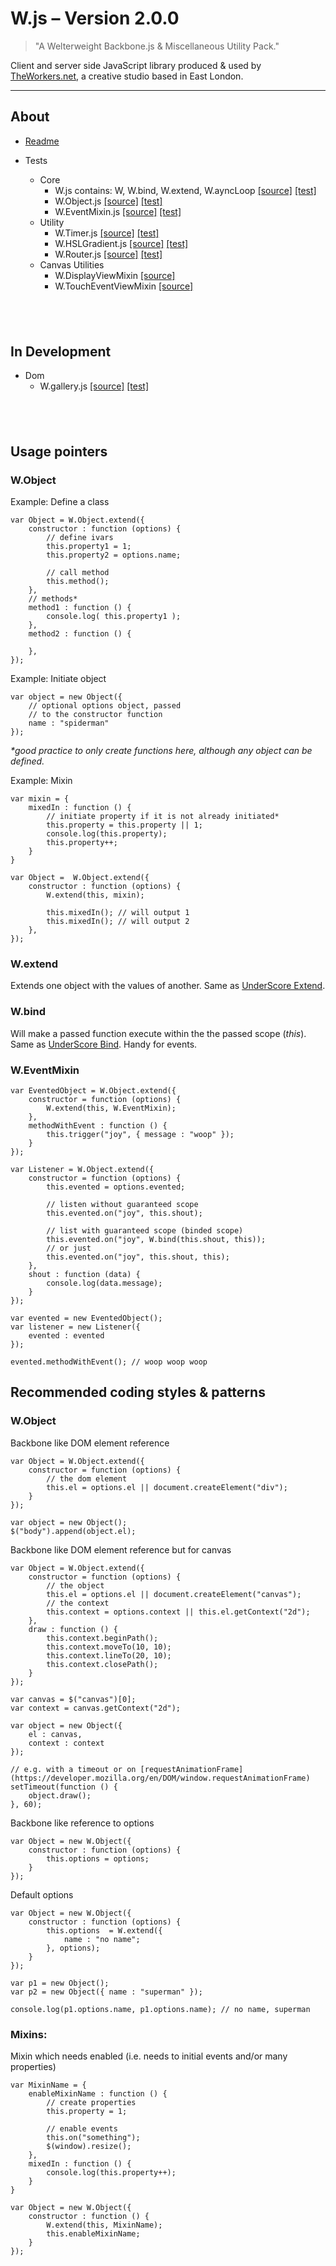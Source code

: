# W.js – Version 2.0.0

> "A Welterweight Backbone.js & Miscellaneous Utility Pack."

Client and server side JavaScript library produced & used by [TheWorkers.net](http://theworkers.net/), a creative studio based in East London.

---------------
## About

* [Readme](https://github.com/theworkers/w.js)

* Tests
	* Core
		* W.js contains: W, W.bind, W.extend, W.ayncLoop [[source]](W.js) [[test]](tests/W.test.html) 
		* W.Object.js [[source]](W.Object.js) [[test]](tests/W.Object.test.html)
		* W.EventMixin.js [[source]](W.EventMixin.js) [[test]](tests/W.EventMixin.test.html)
	* Utility
		* W.Timer.js [[source]](W.Timer.js) [[test]](tests/W.Timer.test.html)
		* W.HSLGradient.js [[source]](W.HSLGradient.js) [[test]](tests/W.Timer.test.html)
		* W.Router.js [[source]](W.Router.js) [[test]](tests/W.Router.test.html)
	* Canvas Utilities
		* W.DisplayViewMixin [[source]](W.DisplayViewMixin.js)
		* W.TouchEventViewMixin [[source]](W.TouchEventViewMixin.js)

&nbsp;
---------------
## In Development
	

* Dom
	* W.gallery.js [[source]](W.gallery.js) [[test]](tests/W.Gallery.test.html)


&nbsp;
---------------
## Usage pointers

### W.Object

Example: Define a class

    var Object = W.Object.extend({
    	constructor : function (options) {
    		// define ivars
    		this.property1 = 1;
    		this.property2 = options.name;

    		// call method
    		this.method();
    	},
    	// methods*
    	method1 : function () { 
    		console.log( this.property1 );
    	},
    	method2 : function () { 

    	},
    });

Example: Initiate object

	var object = new Object({ 
		// optional options object, passed 
		// to the constructor function
		name : "spiderman" 
	});


_*good practice to only create functions here, although any object can be defined._

Example: Mixin

	var mixin = {
		mixedIn : function () {
			// initiate property if it is not already initiated*
			this.property = this.property || 1;
			console.log(this.property);
			this.property++;
		}
	}

	var Object =  W.Object.extend({
    	constructor : function (options) {
    		W.extend(this, mixin);

    		this.mixedIn(); // will output 1
    		this.mixedIn(); // will output 2
    	},
    });

### W.extend

Extends one object with the values of another. Same as [UnderScore Extend](http://documentcloud.github.com/underscore/#extend).

### W.bind

Will make a passed function execute within the the passed scope (_this_). Same as [UnderScore Bind](http://documentcloud.github.com/underscore/#extend). Handy for events.

### W.EventMixin

    var EventedObject = W.Object.extend({
    	constructor = function (options) {
    		W.extend(this, W.EventMixin);
    	},
    	methodWithEvent : function () {
    		this.trigger("joy", { message : "woop" });
    	}
    });

    var Listener = W.Object.extend({
    	constructor = function (options) {
    		this.evented = options.evented;

    		// listen without guaranteed scope
    		this.evented.on("joy", this.shout);

    		// list with guaranteed scope (binded scope)
    		this.evented.on("joy", W.bind(this.shout, this));
    		// or just
    		this.evented.on("joy", this.shout, this);
    	},
    	shout : function (data) {
    		console.log(data.message);
    	}
    });

    var evented = new EventedObject();
    var listener = new Listener({
    	evented : evented
    });

    evented.methodWithEvent(); // woop woop woop

## Recommended coding styles & patterns

### W.Object

Backbone like DOM element reference

	var Object = W.Object.extend({
		constructor = function (options) {
			// the dom element
			this.el = options.el || document.createElement("div");
		}
	});

	var object = new Object();
	$("body").append(object.el);

Backbone like DOM element reference but for canvas

	var Object = W.Object.extend({
		constructor = function (options) {
			// the object
			this.el = options.el || document.createElement("canvas");
			// the context
			this.context = options.context || this.el.getContext("2d");
		},
		draw : function () {
			this.context.beginPath();
			this.context.moveTo(10, 10);
			this.context.lineTo(20, 10); 
			this.context.closePath();
		}
	});

	var canvas = $("canvas")[0];
	var context = canvas.getContext("2d");

	var object = new Object({
		el : canvas,
		context : context
	});

	// e.g. with a timeout or on [requestAnimationFrame](https://developer.mozilla.org/en/DOM/window.requestAnimationFrame)
	setTimeout(function () {
		object.draw();
	}, 60);
	
Backbone like reference to options

    var Object = new W.Object({
    	constructor : function (options) {
    		this.options = options;
    	}
    });

Default options

    var Object = new W.Object({
    	constructor : function (options) {
    		this.options  = W.extend({
    			name : "no name";
    		}, options);
    	}
    });

    var p1 = new Object();
    var p2 = new Object({ name : "superman" });

    console.log(p1.options.name, p1.options.name); // no name, superman

### Mixins: 

Mixin which needs enabled (i.e. needs to initial events and/or many properties)

	var MixinName = {
		enableMixinName : function () {
			// create properties
			this.property = 1;

			// enable events
			this.on("something");
			$(window).resize();
		},
		mixedIn : function () { 
			console.log(this.property++);
		}
	}

	var Object = new W.Object({
		constructor : function () {
			W.extend(this, MixinName);
			this.enableMixinName;
		}
	});